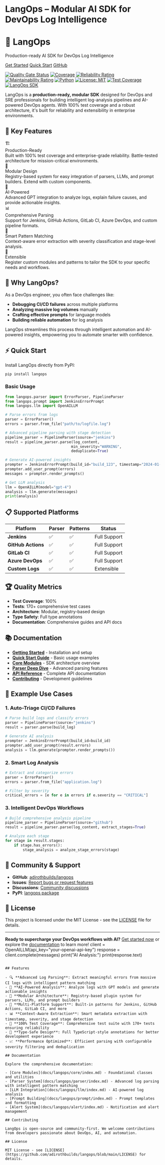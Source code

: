 # LangOps – Modular AI SDK for DevOps Log Intelligence

<div class="hero">
  <h1>🚀 LangOps</h1>
  <p>Production-ready AI SDK for DevOps Log Intelligence</p>
  <div class="hero-buttons">
    <a href="getting-started/installation/" class="hero-button">Get Started</a>
    <a href="getting-started/quick-start/" class="hero-button">Quick Start</a>
    <a href="https://github.com/adirothbuilds/langops" class="hero-button">GitHub</a>
  </div>
</div>

[![Quality Gate Status](https://sonarcloud.io/api/project_badges/measure?project=adirothbuilds_AgentOps&metric=alert_status)](https://sonarcloud.io/summary/new_code?id=adirothbuilds_AgentOps) [![Coverage](https://sonarcloud.io/api/project_badges/measure?project=adirothbuilds_AgentOps&metric=coverage)](https://sonarcloud.io/summary/new_code?id=adirothbuilds_AgentOps) [![Reliability Rating](https://sonarcloud.io/api/project_badges/measure?project=adirothbuilds_AgentOps&metric=reliability_rating)](https://sonarcloud.io/summary/new_code?id=adirothbuilds_AgentOps) [![Maintainability Rating](https://sonarcloud.io/api/project_badges/measure?project=adirothbuilds_AgentOps&metric=sqale_rating)](https://sonarcloud.io/summary/new_code?id=adirothbuilds_AgentOps) [![Python](https://img.shields.io/badge/Python-3.9%2B-blue)](https://www.python.org/) [![License: MIT](https://img.shields.io/badge/License-MIT-yellow.svg)](https://opensource.org/licenses/MIT) [![Test Coverage](https://img.shields.io/badge/Coverage-100%25-brightgreen)](https://github.com/adirothbuilds/LangOps) [![LangOps SDK](https://img.shields.io/badge/SDK-LangOps-green)](https://github.com/adirothbuilds/LangOps)

LangOps is a **production-ready, modular SDK** designed for DevOps and SRE professionals for building intelligent log-analysis pipelines and AI-powered DevOps agents. With <span class="coverage-badge">100% test coverage</span> and a robust architecture, it's built for reliability and extensibility in enterprise environments.

## 🌟 Key Features

<div class="feature-grid">
  <div class="feature-card">
    <div class="feature-icon">🏗️</div>
    <div class="feature-title">Production-Ready</div>
    <div class="feature-description">Built with 100% test coverage and enterprise-grade reliability. Battle-tested architecture for mission-critical environments.</div>
  </div>
  
  <div class="feature-card">
    <div class="feature-icon">🔌</div>
    <div class="feature-title">Modular Design</div>
    <div class="feature-description">Registry-based system for easy integration of parsers, LLMs, and prompt builders. Extend with custom components.</div>
  </div>
  
  <div class="feature-card">
    <div class="feature-icon">🤖</div>
    <div class="feature-title">AI-Powered</div>
    <div class="feature-description">Advanced GPT integration to analyze logs, explain failure causes, and provide actionable insights.</div>
  </div>
  
  <div class="feature-card">
    <div class="feature-icon">📊</div>
    <div class="feature-title">Comprehensive Parsing</div>
    <div class="feature-description">Support for Jenkins, GitHub Actions, GitLab CI, Azure DevOps, and custom pipeline formats.</div>
  </div>
  
  <div class="feature-card">
    <div class="feature-icon">🎯</div>
    <div class="feature-title">Smart Pattern Matching</div>
    <div class="feature-description">Context-aware error extraction with severity classification and stage-level analysis.</div>
  </div>
  
  <div class="feature-card">
    <div class="feature-icon">🔧</div>
    <div class="feature-title">Extensible</div>
    <div class="feature-description">Register custom modules and patterns to tailor the SDK to your specific needs and workflows.</div>
  </div>
</div>

## 🚀 Why LangOps?

As a DevOps engineer, you often face challenges like:

- **Debugging CI/CD failures** across multiple platforms
- **Analyzing massive log volumes** manually
- **Crafting effective prompts** for language models
- **Building reliable automation** for log analysis

LangOps streamlines this process through intelligent automation and AI-powered insights, empowering you to automate smarter with confidence.

## ⚡ Quick Start

Install LangOps directly from PyPI:

```bash
pip install langops
```

### Basic Usage

```python
from langops.parser import ErrorParser, PipelineParser
from langops.prompt import JenkinsErrorPrompt
from langops.llm import OpenAILLM

# Parse errors from logs
parser = ErrorParser()
errors = parser.from_file("path/to/logfile.log")

# Advanced pipeline parsing with stage detection
pipeline_parser = PipelineParser(source="jenkins")
result = pipeline_parser.parse(log_content, 
                              min_severity="WARNING",
                              deduplicate=True)

# Generate AI-powered insights
prompter = JenkinsErrorPrompt(build_id="build_123", timestamp="2024-01-01T12:00:00Z")
prompter.add_user_prompt(errors)
messages = prompter.render_prompts()

# Get LLM analysis
llm = OpenAILLM(model="gpt-4")
analysis = llm.generate(messages)
print(analysis)
```

## 📋 Supported Platforms

| Platform | Parser | Patterns | Status |
|----------|---------|----------|--------|
| **Jenkins** | ✅ | ✅ | Full Support |
| **GitHub Actions** | ✅ | ✅ | Full Support |
| **GitLab CI** | ✅ | ✅ | Full Support |
| **Azure DevOps** | ✅ | ✅ | Full Support |
| **Custom Logs** | ✅ | ✅ | Extensible |

## 🏆 Quality Metrics

- **Test Coverage**: 100%
- **Tests**: 170+ comprehensive test cases
- **Architecture**: Modular, registry-based design
- **Type Safety**: Full type annotations
- **Documentation**: Comprehensive guides and API docs

## 📚 Documentation

- **[Getting Started](getting-started/installation/)** - Installation and setup
- **[Quick Start Guide](getting-started/quick-start/)** - Basic usage examples
- **[Core Modules](docs/langops/core/index.md)** - SDK architecture overview
- **[Parser Deep Dive](docs/langops/parser/index.md)** - Advanced parsing features
- **[API Reference](docs/langops/parser/index.md)** - Complete API documentation
- **[Contributing](contributing/development.md)** - Development guidelines

## 🔗 Example Use Cases

### 1. **Auto-Triage CI/CD Failures**
```python
# Parse build logs and classify errors
parser = PipelineParser(source="jenkins")
result = parser.parse(build_log)

# Generate AI analysis
prompter = JenkinsErrorPrompt(build_id=build_id)
prompter.add_user_prompt(result.errors)
analysis = llm.generate(prompter.render_prompts())
```

### 2. **Smart Log Analysis**
```python
# Extract and categorize errors
parser = ErrorParser()
errors = parser.from_file("application.log")

# Filter by severity
critical_errors = [e for e in errors if e.severity == "CRITICAL"]
```

### 3. **Intelligent DevOps Workflows**
```python
# Build comprehensive analysis pipeline
pipeline_parser = PipelineParser(source="github")
result = pipeline_parser.parse(log_content, extract_stages=True)

# Analyze each stage
for stage in result.stages:
    if stage.has_errors():
        stage_analysis = analyze_stage_errors(stage)
```

## 🤝 Community & Support

- **GitHub**: [adirothbuilds/langops](https://github.com/adirothbuilds/langops)
- **Issues**: [Report bugs or request features](https://github.com/adirothbuilds/langops/issues)
- **Discussions**: [Community discussions](https://github.com/adirothbuilds/langops/discussions)
- **PyPI**: [langops package](https://pypi.org/project/langops/)

## 📜 License

This project is licensed under the MIT License - see the [LICENSE](LICENSE) file for details.

---

**Ready to supercharge your DevOps workflows with AI?** [Get started now](getting-started/installation/) or explore the [documentation](docs/langops/core/index.md) to learn more!
client = OpenAILLM(api_key="your-openai-api-key")
response = client.complete(messages)
print("AI Analysis:")
print(response.text)
```

## Features

- 🔍 **Advanced Log Parsing**: Extract meaningful errors from massive CI logs with intelligent pattern matching
- 🤖 **AI-Powered Analysis**: Analyze logs with GPT models and generate actionable insights
- 🧰 **Modular Architecture**: Registry-based plugin system for parsers, LLMs, and prompt builders
- 🎯 **Multi-Platform Support**: Built-in patterns for Jenkins, GitHub Actions, GitLab CI, and more
- 📊 **Context-Aware Extraction**: Smart metadata extraction with timestamp, severity, and stage detection
- 🧪 **100% Test Coverage**: Comprehensive test suite with 170+ tests ensuring reliability
- 🔧 **Type-Safe Design**: Full TypeScript-style annotations for better development experience
- 📈 **Performance Optimized**: Efficient parsing with configurable severity filtering and deduplication

## Documentation

Explore the comprehensive documentation:

- [Core Modules](docs/langops/core/index.md) - Foundational classes and utilities
- [Parser System](docs/langops/parser/index.md) - Advanced log parsing with intelligent pattern matching
- [LLM Integration](docs/langops/llm/index.md) - AI-powered log analysis
- [Prompt Building](docs/langops/prompt/index.md) - Prompt templates and formatting
- [Alert System](docs/langops/alert/index.md) - Notification and alert management

## Contributing

LangOps is open-source and community-first. We welcome contributions from developers passionate about DevOps, AI, and automation.

## License

MIT License - see [LICENSE](https://github.com/adirothbuilds/langops/blob/main/LICENSE) for details.

